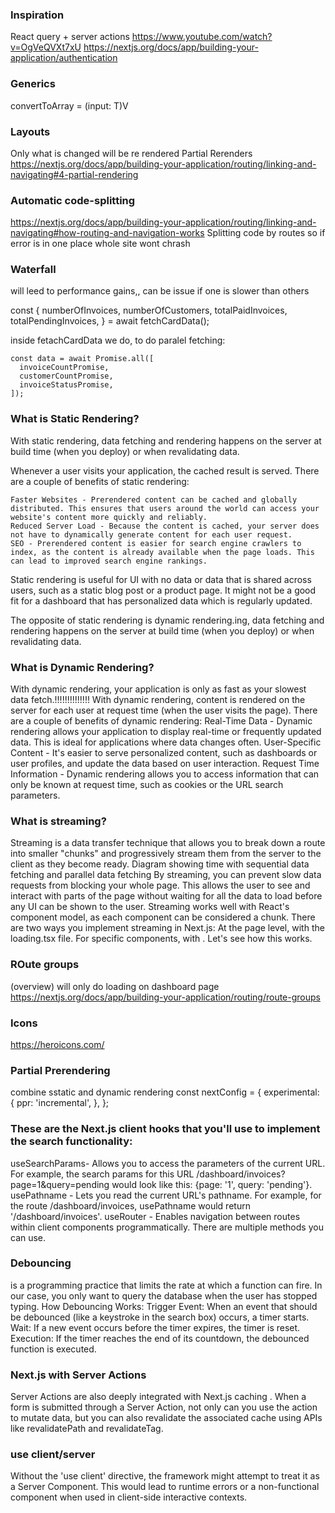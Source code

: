 ### Inspiration

React query + server actions
https://www.youtube.com/watch?v=OgVeQVXt7xU
https://nextjs.org/docs/app/building-your-application/authentication

### Generics

convertToArray = <T>(input: T)V

### Layouts
Only what is changed will be re rendered
Partial Rerenders
https://nextjs.org/docs/app/building-your-application/routing/linking-and-navigating#4-partial-rendering

### Automatic code-splitting
https://nextjs.org/docs/app/building-your-application/routing/linking-and-navigating#how-routing-and-navigation-works
Splitting code by routes so
if error is in one place whole site wont chrash

### Waterfall
will leed to performance gains,, can be issue if one is slower than others

const {
  numberOfInvoices,
  numberOfCustomers,
  totalPaidInvoices,
  totalPendingInvoices,
} = await fetchCardData();

inside fetachCardData we do, to do paralel fetching:

    const data = await Promise.all([
      invoiceCountPromise,
      customerCountPromise,
      invoiceStatusPromise,
    ]);


### What is Static Rendering?

With static rendering, data fetching and rendering happens on the server at build time (when you deploy) or when revalidating data.

Whenever a user visits your application, the cached result is served. There are a couple of benefits of static rendering:

    Faster Websites - Prerendered content can be cached and globally distributed. This ensures that users around the world can access your website's content more quickly and reliably.
    Reduced Server Load - Because the content is cached, your server does not have to dynamically generate content for each user request.
    SEO - Prerendered content is easier for search engine crawlers to index, as the content is already available when the page loads. This can lead to improved search engine rankings.

Static rendering is useful for UI with no data or data that is shared across users, such as a static blog post or a product page. It might not be a good fit for a dashboard that has personalized data which is regularly updated.

The opposite of static rendering is dynamic rendering.ing, data fetching and rendering happens on the server at build time (when you deploy) or when revalidating data.

### What is Dynamic Rendering?
With dynamic rendering, your application is only as fast as your slowest data fetch.!!!!!!!!!!!!!!
With dynamic rendering, content is rendered on the server for each user at request time (when the user visits the page). There are a couple of benefits of dynamic rendering:
    Real-Time Data - Dynamic rendering allows your application to display real-time or frequently updated data. This is ideal for applications where data changes often.
    User-Specific Content - It's easier to serve personalized content, such as dashboards or user profiles, and update the data based on user interaction.
    Request Time Information - Dynamic rendering allows you to access information that can only be known at request time, such as cookies or the URL search parameters.
### What is streaming?
Streaming is a data transfer technique that allows you to break down a route into smaller "chunks" and progressively stream them from the server to the client as they become ready.
Diagram showing time with sequential data fetching and parallel data fetching
By streaming, you can prevent slow data requests from blocking your whole page. This allows the user to see and interact with parts of the page without waiting for all the data to load before any UI can be shown to the user.
Streaming works well with React's component model, as each component can be considered a chunk.
There are two ways you implement streaming in Next.js:
    At the page level, with the loading.tsx file.
    For specific components, with <Suspense>.
Let's see how this works.
### ROute groups
(overview)
will only do loading on dashboard page  
https://nextjs.org/docs/app/building-your-application/routing/route-groups
### Icons
https://heroicons.com/
### Partial Prerendering
combine sstatic and dynamic rendering
const nextConfig = {
  experimental: {
    ppr: 'incremental',
  },
};
### These are the Next.js client hooks that you'll use to implement the search functionality:
useSearchParams- Allows you to access the parameters of the current URL. For example, the search params for this URL /dashboard/invoices?page=1&query=pending would look like this: {page: '1', query: 'pending'}.
usePathname - Lets you read the current URL's pathname. For example, for the route /dashboard/invoices, usePathname would return '/dashboard/invoices'.
useRouter - Enables navigation between routes within client components programmatically. There are multiple methods you can use.
### Debouncing 
is a programming practice that limits the rate at which a function can fire. In our case, you only want to query the database when the user has stopped typing.
How Debouncing Works:
Trigger Event: When an event that should be debounced (like a keystroke in the search box) occurs, a timer starts.
Wait: If a new event occurs before the timer expires, the timer is reset.
Execution: If the timer reaches the end of its countdown, the debounced function is executed.
### Next.js with Server Actions
Server Actions are also deeply integrated with Next.js caching
. When a form is submitted through a Server Action, not only can you use the action to mutate data, but you can also revalidate the associated cache using APIs like revalidatePath and revalidateTag.

### use client/server

Without the 'use client' directive, the framework might attempt to treat it as a Server Component. This would lead to runtime errors or a non-functional component when used in client-side interactive contexts.
